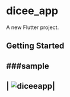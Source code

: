 # dicee_app

A new Flutter project.

## Getting Started

###sample
 ------------------------------------------------------------------------------------------------------------------
| ![diceeapp](https://user-images.githubusercontent.com/39481290116371603-739a8d00-a7c0-11eb-9c6f-ec5b626ee01e.gif)|
 ------------------------------------------------------------------------------------------------------------------